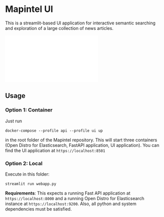 # Mapintel UI

This is a streamlit-based UI application for interactive semantic searching and exploration of a large collection of news articles.

![Screenshot](../outputs/figures/ui_screenshot.pdf)

## Usage

### Option 1: Container

Just run
```
docker-compose --profile api --profile ui up
``` 
in the root folder of the Mapintel repository. This will start three containers (Open Distro for Elasticsearch, FastAPI application, UI application).
You can find the UI application at `https://localhost:8501`

### Option 2: Local

Execute in this folder:
```
streamlit run webapp.py
```

**Requirements**: This expects a running Fast API application at `https://localhost:8000` and a running Open Distro for Elasticsearch instance at `https://localhost:9200`. Also, all python and system dependencies must be satisfied.

